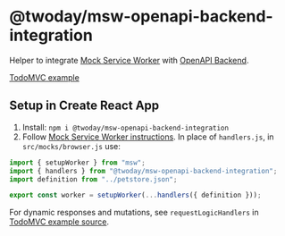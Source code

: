 # @twoday/msw-openapi-backend-integration

Helper to integrate [Mock Service Worker](https://mswjs.io/) with [OpenAPI Backend](https://github.com/anttiviljami/openapi-backend).

[TodoMVC example](https://twoday-dev.github.io/twoday/react-openapi-client-generator/examples/todoapp/)

## Setup in Create React App

1. Install: `npm i @twoday/msw-openapi-backend-integration`
2. Follow [Mock Service Worker instructions](https://mswjs.io/docs/getting-started/install). In place of `handlers.js`, in `src/mocks/browser.js` use:

```js
import { setupWorker } from "msw";
import { handlers } from "@twoday/msw-openapi-backend-integration";
import definition from "../petstore.json";

export const worker = setupWorker(...handlers({ definition }));
```

For dynamic responses and mutations, see `requestLogicHandlers` in [TodoMVC example source](/packages/react-openapi-client-generator/examples/todoapp/src/mocks/requestLogicHandlers.ts).
